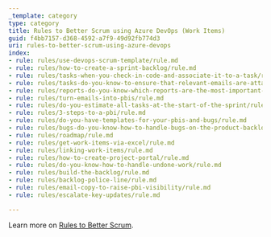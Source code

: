 ```yaml
---
_template: category
type: category
title: Rules to Better Scrum using Azure DevOps (Work Items)
guid: f4bb7157-d368-4592-a7f9-49d92fb774d3
uri: rules-to-better-scrum-using-azure-devops
index:
- rule: rules/use-devops-scrum-template/rule.md
- rule: rules/how-to-create-a-sprint-backlog/rule.md
- rule: rules/tasks-when-you-check-in-code-and-associate-it-to-a-task/rule.md
- rule: rules/tasks-do-you-know-to-ensure-that-relevant-emails-are-attached-to-tasks/rule.md
- rule: rules/reports-do-you-know-which-reports-are-the-most-important-ones-to-track-your-progress/rule.md
- rule: rules/turn-emails-into-pbis/rule.md
- rule: rules/do-you-estimate-all-tasks-at-the-start-of-the-sprint/rule.md
- rule: rules/3-steps-to-a-pbi/rule.md
- rule: rules/do-you-have-templates-for-your-pbis-and-bugs/rule.md
- rule: rules/bugs-do-you-know-how-to-handle-bugs-on-the-product-backlog/rule.md
- rule: rules/roadmap/rule.md
- rule: rules/get-work-items-via-excel/rule.md
- rule: rules/linking-work-items/rule.md
- rule: rules/how-to-create-project-portal/rule.md
- rule: rules/do-you-know-how-to-handle-undone-work/rule.md
- rule: rules/build-the-backlog/rule.md
- rule: rules/backlog-police-line/rule.md
- rule: rules/email-copy-to-raise-pbi-visibility/rule.md
- rule: rules/escalate-key-updates/rule.md

---
```


Learn more on [Rules to Better Scrum](/rules-to-better-scrum).
